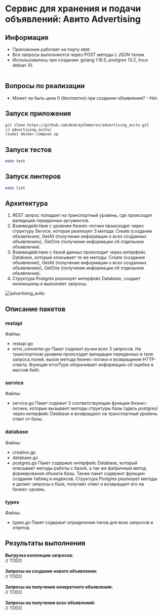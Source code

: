 # Сервис для хранения и подачи объявлений: Авито Advertising

## Информация
- Приложение работает на порту ```8000```
- Все запросы выполняются через POST методы с JSON телом.
- Использовалось при создании: golang 1.16.5, postgres 13.2, linux debian 10.</br></br>

## Вопросы по реализации
- Может ли быть цена 0 (бесплатно) при создании объявления? - Нет.

## Запуск приложения
```bash
git clone https://github.com/AndreyChemurov/advertising_avito.git
cd advertising_avito/
[sudo] docker-compose up
```

## Запуск тестов
```bash
make test
```

## Запуск линтеров
```bash
make lint
```

## Архитектура
1. REST запрос попадает на транспортный уровень, где происходит валидация переданных аргументов.
2. Взаимодействие с уровнем бизнес-логики происходит через структуру Service, которая реализует 3 метода: Create (создание объявление), GetAll (получение информации о всех созданных объявлениях), GetOne (получение информации об отдельном объявлении). 
4. Взаимодействие с базой данных происходит через интерфейс Database, который описывает те же методы: Create (создание объявление), GetAll (получение информации о всех созданных объявлениях), GetOne (получение информации об отдельном объявлении).
5. Структура Postgres реализует интерфейс Database, создает коннекшены и выполняет запросы.

![advertising_avito](https://user-images.githubusercontent.com/58785926/122653483-71640780-d14d-11eb-9186-14b88161f8d6.png)

## Описание пакетов
### restapi
Файлы:
- restapi.go
- error_converter.go
Пакет содежит ручки всех 3 запросов. На транспортном уровени происходит валидация переданных в теле запроса полей, вызов метода бизнес-логики и возвращение HTTP-ответа. Функция errorType оборачивает информацию об ошибке в массив байт.

### service
Файлы:
- service.go
Пакет содежит 3 соответствующие функции бизнес-логики, которые вызывают методы структуры базы (здесь postgres) через интерфейс Database и возвращают на транспортный уровень ответ от базы.

### database
Файлы:
- creation.go
- database.go
- postgres.go
Пакет содержит интерфейс Database, который описывает методы работы с базой, а так же фабричный метод формирования объекта базы. Также пакет содержит функцию создания таблиц и индексов. Структура Postgres реализует методы и делает запросы к базе, получает ответ и возвращает его на бизнес-уровнь.

### types
Файлы:
- types.go
Пакет содержит определения типов для всех запросов и ответов.

## Результаты выполнения 
**Выгрузка коллекции запросов:**</br>
// TODO
</br></br>
**Запросы на создание нового объявления:**</br>
// TODO
</br></br>
**Запросы на получение конкретного объявления:**</br>
// TODO
</br></br>
**Запросы на получение всех объявлений:**</br>
// TODO

